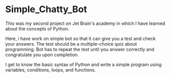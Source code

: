 # Simple_Chatty_Bot
This was my second project on Jet Brain's academy in which I have learned about the concepts of Python.

Here, i have work on simple bot so that it can give you a test and check your answers. The test should be a multiple-choice quiz about programming. Bot has to repeat the test until you answer correctly and congratulate you upon completion.

I get to know the basic syntax of Python and write a simple program using variables, conditions, loops, and functions.
